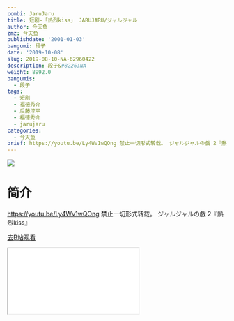 ```yaml
---
combi: JaruJaru
title: 短剧-「热烈kiss」 JARUJARU/ジャルジャル
author: 今天鱼
zmz: 今天鱼
publishdate: '2001-01-03'
bangumi: 段子
date: '2019-10-08'
slug: 2019-08-10-NA-62960422
description: 段子&#8226;NA
weight: 8992.0
bangumis:
  - 段子
tags:
  - 短剧
  - 福德秀介
  - 后藤淳平
  - 福徳秀介
  - jarujaru
categories:
  - 今天鱼
brief: https://youtu.be/Ly4Wv1wQOng 禁止一切形式转载。 ジャルジャルの戯 2『熱烈kiss』
---
```

![](https://i.imgur.com/yoXGYRv.jpg)
# 简介  
https://youtu.be/Ly4Wv1wQOng
禁止一切形式转载。
ジャルジャルの戯 2『熱烈kiss』  

[去B站观看](https://www.bilibili.com/video/av62960422/)
<div class ="resp-container"><iframe class="testiframe" src="//player.bilibili.com/player.html?aid=62960422"", scrolling="no", allowfullscreen="true" > </iframe></div> 
